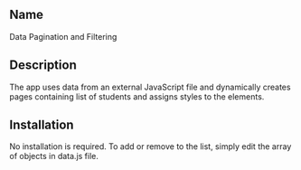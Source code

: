 ## Name

Data Pagination and Filtering

## Description

The app uses data from an external JavaScript file and dynamically creates pages containing list of students and assigns styles to the elements.

## Installation

No installation is required. To add or remove to the list, simply edit the array of objects in data.js file.

